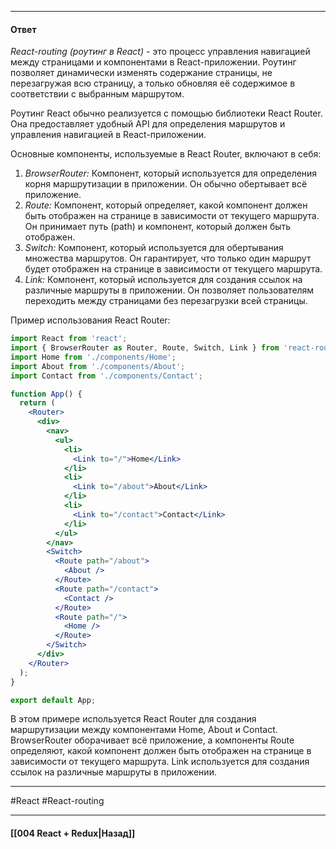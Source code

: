 ____

#### Ответ

*React-routing (роутинг в React)* - это процесс управления навигацией между страницами и компонентами в React-приложении. Роутинг позволяет динамически изменять содержание страницы, не перезагружая всю страницу, а только обновляя её содержимое в соответствии с выбранным маршрутом.

Роутинг React обычно реализуется с помощью библиотеки React Router. Она предоставляет удобный API для определения маршрутов и управления навигацией в React-приложении.

Основные компоненты, используемые в React Router, включают в себя:
1. *BrowserRouter:* Компонент, который используется для определения корня маршрутизации в приложении. Он обычно обертывает всё приложение.
2. *Route:* Компонент, который определяет, какой компонент должен быть отображен на странице в зависимости от текущего маршрута. Он принимает путь (path) и компонент, который должен быть отображен.
3. *Switch:* Компонент, который используется для обертывания множества маршрутов. Он гарантирует, что только один маршрут будет отображен на странице в зависимости от текущего маршрута.
4. *Link:* Компонент, который используется для создания ссылок на различные маршруты в приложении. Он позволяет пользователям переходить между страницами без перезагрузки всей страницы.

Пример использования React Router:

```jsx
import React from 'react';
import { BrowserRouter as Router, Route, Switch, Link } from 'react-router-dom';
import Home from './components/Home';
import About from './components/About';
import Contact from './components/Contact';

function App() {
  return (
    <Router>
      <div>
        <nav>
          <ul>
            <li>
              <Link to="/">Home</Link>
            </li>
            <li>
              <Link to="/about">About</Link>
            </li>
            <li>
              <Link to="/contact">Contact</Link>
            </li>
          </ul>
        </nav>
        <Switch>
          <Route path="/about">
            <About />
          </Route>
          <Route path="/contact">
            <Contact />
          </Route>
          <Route path="/">
            <Home />
          </Route>
        </Switch>
      </div>
    </Router>
  );
}

export default App;
```

В этом примере используется React Router для создания маршрутизации между компонентами Home, About и Contact. BrowserRouter оборачивает всё приложение, а компоненты Route определяют, какой компонент должен быть отображен на странице в зависимости от текущего маршрута. Link используется для создания ссылок на различные маршруты в приложении.

____
#React #React-routing 

____

#### [[004 React + Redux|Назад]]